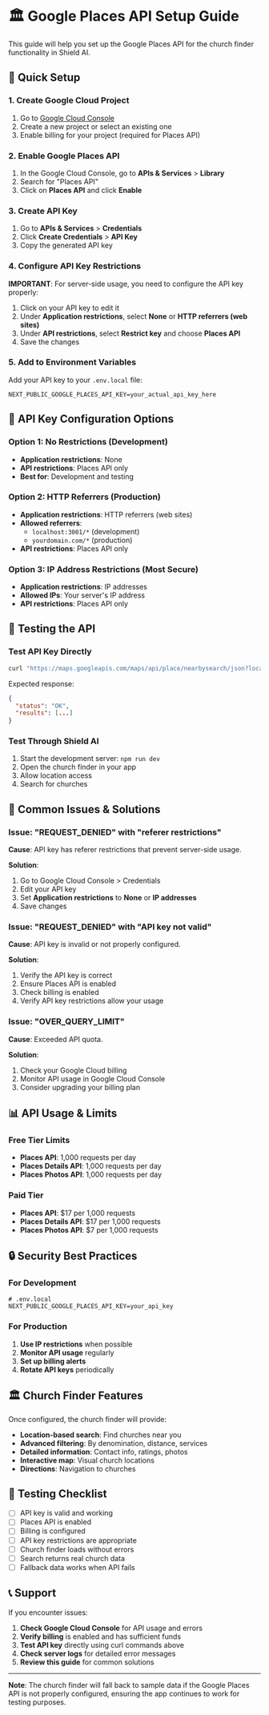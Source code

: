 # 🏛️ Google Places API Setup Guide

This guide will help you set up the Google Places API for the church finder functionality in Shield AI.

## 🚀 Quick Setup

### 1. Create Google Cloud Project

1. Go to [Google Cloud Console](https://console.cloud.google.com/)
2. Create a new project or select an existing one
3. Enable billing for your project (required for Places API)

### 2. Enable Google Places API

1. In the Google Cloud Console, go to **APIs & Services** > **Library**
2. Search for "Places API"
3. Click on **Places API** and click **Enable**

### 3. Create API Key

1. Go to **APIs & Services** > **Credentials**
2. Click **Create Credentials** > **API Key**
3. Copy the generated API key

### 4. Configure API Key Restrictions

**IMPORTANT**: For server-side usage, you need to configure the API key properly:

1. Click on your API key to edit it
2. Under **Application restrictions**, select **None** or **HTTP referrers (web sites)**
3. Under **API restrictions**, select **Restrict key** and choose **Places API**
4. Save the changes

### 5. Add to Environment Variables

Add your API key to your `.env.local` file:

```env
NEXT_PUBLIC_GOOGLE_PLACES_API_KEY=your_actual_api_key_here
```

## 🔧 API Key Configuration Options

### Option 1: No Restrictions (Development)
- **Application restrictions**: None
- **API restrictions**: Places API only
- **Best for**: Development and testing

### Option 2: HTTP Referrers (Production)
- **Application restrictions**: HTTP referrers (web sites)
- **Allowed referrers**: 
  - `localhost:3001/*` (development)
  - `yourdomain.com/*` (production)
- **API restrictions**: Places API only

### Option 3: IP Address Restrictions (Most Secure)
- **Application restrictions**: IP addresses
- **Allowed IPs**: Your server's IP address
- **API restrictions**: Places API only

## 🧪 Testing the API

### Test API Key Directly

```bash
curl "https://maps.googleapis.com/maps/api/place/nearbysearch/json?location=40.7128,-74.0060&radius=25000&type=church&key=YOUR_API_KEY"
```

Expected response:
```json
{
  "status": "OK",
  "results": [...]
}
```

### Test Through Shield AI

1. Start the development server: `npm run dev`
2. Open the church finder in your app
3. Allow location access
4. Search for churches

## 🚨 Common Issues & Solutions

### Issue: "REQUEST_DENIED" with "referer restrictions"

**Cause**: API key has referer restrictions that prevent server-side usage.

**Solution**: 
1. Go to Google Cloud Console > Credentials
2. Edit your API key
3. Set **Application restrictions** to **None** or **IP addresses**
4. Save changes

### Issue: "REQUEST_DENIED" with "API key not valid"

**Cause**: API key is invalid or not properly configured.

**Solution**:
1. Verify the API key is correct
2. Ensure Places API is enabled
3. Check billing is enabled
4. Verify API key restrictions allow your usage

### Issue: "OVER_QUERY_LIMIT"

**Cause**: Exceeded API quota.

**Solution**:
1. Check your Google Cloud billing
2. Monitor API usage in Google Cloud Console
3. Consider upgrading your billing plan

## 📊 API Usage & Limits

### Free Tier Limits
- **Places API**: 1,000 requests per day
- **Places Details API**: 1,000 requests per day
- **Places Photos API**: 1,000 requests per day

### Paid Tier
- **Places API**: $17 per 1,000 requests
- **Places Details API**: $17 per 1,000 requests
- **Places Photos API**: $7 per 1,000 requests

## 🔒 Security Best Practices

### For Development
```env
# .env.local
NEXT_PUBLIC_GOOGLE_PLACES_API_KEY=your_api_key
```

### For Production
1. **Use IP restrictions** when possible
2. **Monitor API usage** regularly
3. **Set up billing alerts**
4. **Rotate API keys** periodically

## 🏛️ Church Finder Features

Once configured, the church finder will provide:

- **Location-based search**: Find churches near you
- **Advanced filtering**: By denomination, distance, services
- **Detailed information**: Contact info, ratings, photos
- **Interactive map**: Visual church locations
- **Directions**: Navigation to churches

## 🧪 Testing Checklist

- [ ] API key is valid and working
- [ ] Places API is enabled
- [ ] Billing is configured
- [ ] API key restrictions are appropriate
- [ ] Church finder loads without errors
- [ ] Search returns real church data
- [ ] Fallback data works when API fails

## 📞 Support

If you encounter issues:

1. **Check Google Cloud Console** for API usage and errors
2. **Verify billing** is enabled and has sufficient funds
3. **Test API key** directly using curl commands above
4. **Check server logs** for detailed error messages
5. **Review this guide** for common solutions

---

**Note**: The church finder will fall back to sample data if the Google Places API is not properly configured, ensuring the app continues to work for testing purposes.